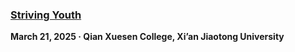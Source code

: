 ### [Striving Youth](https://mp.weixin.qq.com/s/Pi_Fx6gW9wQH_1_dCoGeww)

**March 21, 2025 · Qian Xuesen College, Xi’an Jiaotong University**